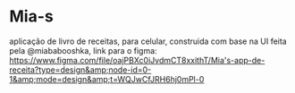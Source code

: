 # Mia-s
aplicação de livro de receitas, para celular, construida com base na UI feita pela @miababooshka, link para o figma: https://www.figma.com/file/oajPBXc0iJvdmCT8xxithT/Mia's-app-de-receita?type=design&amp;node-id=0-1&amp;mode=design&amp;t=WQJwCfJRH6hj0mPl-0
